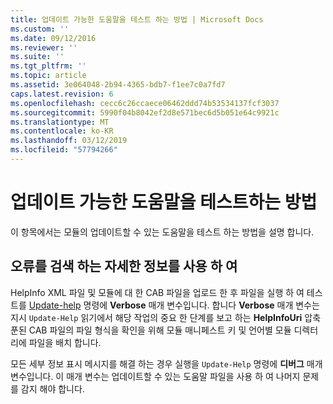 ```yaml
---
title: 업데이트 가능한 도움말을 테스트 하는 방법 | Microsoft Docs
ms.custom: ''
ms.date: 09/12/2016
ms.reviewer: ''
ms.suite: ''
ms.tgt_pltfrm: ''
ms.topic: article
ms.assetid: 3e064048-2b94-4365-bdb7-f1ee7c0a7fd7
caps.latest.revision: 6
ms.openlocfilehash: cecc6c26ccaece06462ddd74b53534137fcf3037
ms.sourcegitcommit: 5990f04b8042ef2d8e571bec6d5b051e64c9921c
ms.translationtype: MT
ms.contentlocale: ko-KR
ms.lasthandoff: 03/12/2019
ms.locfileid: "57794266"
---
```

# <a name="how-to-test-updatable-help"></a>업데이트 가능한 도움말을 테스트하는 방법

이 항목에서는 모듈의 업데이트할 수 있는 도움말을 테스트 하는 방법을 설명 합니다.

## <a name="using-verbose-to-detect-errors"></a>오류를 검색 하는 자세한 정보를 사용 하 여

HelpInfo XML 파일 및 모듈에 대 한 CAB 파일을 업로드 한 후 파일을 실행 하 여 테스트를 [Update-help](/powershell/module/Microsoft.PowerShell.Core/Update-Help) 명령에 **Verbose** 매개 변수입니다. 합니다 **Verbose** 매개 변수는 지시 `Update-Help` 읽기에서 해당 작업의 중요 한 단계를 보고 하는 **HelpInfoUri** 압축 푼된 CAB 파일의 파일 형식을 확인을 위해 모듈 매니페스트 키 및 언어별 모듈 디렉터리에 파일을 배치 합니다.

모든 세부 정보 표시 메시지를 해결 하는 경우 실행을 `Update-Help` 명령에 **디버그** 매개 변수입니다. 이 매개 변수는 업데이트할 수 있는 도움말 파일을 사용 하 여 나머지 문제를 감지 해야 합니다.